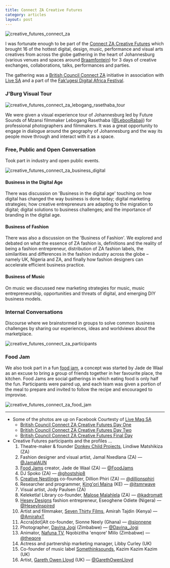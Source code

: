 ```yaml
---
title: Connect ZA Creative Futures
category: articles
layout: post
---
```


![creative_futures_connect_za](http://static.kingori.co/content/article/2014/09/creative_futures_connect_za.jpg)

I was fortunate enough to be part of the [Connect ZA Creative
Futures][creativefuturesza] which brought 16 of the hottest digital, design,
music, performance and visual arts creatives from across the globe gathering in
the heart of Johannesburg (various venues and spaces around [Braamfontein][2])
for 3 days of creative exchanges, collaborations, talks, performances and
parties.

The gathering was a [British Council Connect ZA][bcconnectza] initiative in
association with [Live SA][livesa] and a part of the [Fak’ugesi Digital Africa
Festival][fakugesi].


### J'Burg Visual Tour

![creative_futures_connect_za_lebogang_rasethaba_tour](http://static.kingori.co/content/article/2014/09/creative_futures_connect_za_lebogang_rasethaba_tour.jpg)

We were given a visual experience tour of Johannesburg led by Future Sounds of
Mzansi filmmaker Lebogang Rasethaba ([@LebooRabaji][26]) for professional
photographers and filmmakers. It was a great opportunity to engage in dialogue
around the geography of Johannesburg and the way its people move through and
interact with it as a space.


### Free, Public and Open Conversation

Took part in industry and open public events.

![creative_futures_connect_za_business_digital](http://static.kingori.co/content/article/2014/09/creative_futures_connect_za_business_digital.jpg)

#### Business in the Digital Age

There was discussion on 'Business in the digital age' touching on how digital
has changed the way business is done today; digital marketing strategies; how
creative entrepreneurs are adapting to the migration to digital; digital
solutions to business challenges; and the importance of branding in the digital
age.

#### Business of Fashion

There was also a discussion on the 'Business of Fashion'. We explored and
debated on what the essence of ZA fashion is, definitions and the reality of
being a fashion entrepreneur, distribution of ZA fashion labels, the
similarities and differences in the fashion industry across the globe – namely
UK, Nigeria and ZA, and finally how fashion designers can accelerate efficient
business practice.

#### Business of Music

On music we discussed new marketing strategies for music, music
entrepreneurship, opportunities and threats of digital, and emerging DIY
business models.


### Internal Conversations

Discourse where we brainstormed in groups to solve common business challenges by
sharing our experiences, ideas and worldviews about the marketplace.

![creative_futures_connect_za_participants](http://static.kingori.co/content/article/2014/09/creative_futures_connect_za_participants.jpg)


### Food Jam

We also took part in a fun [food jam][11], a concept was started by Jade de Waal
as an excuse to bring a group of friends together in her favourite place, the
kitchen. Food Jams are social gatherings in which eating food is only half the
fun. Participants were paired up, and each team was given a portion of the meal
to prepare and invited to follow the recipe and encouraged to improvise.

![creative_futures_connect_za_food_jam](http://static.kingori.co/content/article/2014/09/creative_futures_connect_za_food_jam.jpg)


---

* Some of the photos are up on Facebook Courtesty of [Live Mag SA][livesa]
  * [British Council Connect ZA Creative Futures Day One][fb-day-one]
  * [British Council Connect ZA Creative Futures Day Two][fb-day-two]
  * [British Council Connect ZA Creative Futures Final Day][fb-day-final]
* Creative Futures participants and the profiles ...
  1. Theatre-maker & founder [Donkey Child Projects][4], Lindiwe Matshikiza (ZA)
  2. Fashion designer and visual artist, Jamal Nxedlana (ZA) — [@JamalAUN][3]
  3. [Food Jams][11] creator, Jade de Waal (ZA) — [@FoodJams][5]
  4. DJ Spoko (ZA) — [@ghostship8][6]
  5. [Creative Nestlings][10] co-founder, Dillion Phiri (ZA) — [@dillionsphiri][9]
  6. Researcher and programmer, [King'ori Maina][12] (KE) — [@itsmrwave][13]
  7. Visual artist, Jody Paulsen (ZA)
  8. Keleketla! Library co-founder, [Malose Malahlela][8] (ZA) — [@kadromatt][7]
  9. [Hesey Designs][14] fashion entrepreneur, Eseoghene Odiete (Nigera) — [@HeseyInspired][15]
  10. Artist and filmmaker, [Seven Thirty Films][16], Amirah Tajdin (Kenya) — [@AmirahxT][17]
  11. Accra[dot]Alt co-founder, Sionne Neely (Ghana) — [@sionnene][18]
  12. Photographer, [Davina Jogi][20] (Zimbabwe) — [@Davina_Jogi][19]
  13. Animator, [Nafuna TV][22], Nqobizitha 'enqore' Mlilo (Zimbabwe) — [@theqore][21]
  14. Actress and partnership marketing manager, Libby Curley (UK)
  15. Co-founder of music label [Somethinksounds][23], Kazim Kazim Kazim (UK)
  16. Artist, [Gareth Owen Lloyd][24] (UK) — [@GarethOwenLloyd][25]


[bcconnectza]: http://www.britishcouncil.org.za/programmes/arts/connect-za
[creativefuturesza]: http://www.creativefuturesza.com
[fakugesi]: http://www.fakugesi.co.za
[livesa]: http://livemag.co.za/

[fb-day-one]: https://www.facebook.com/media/set/?set=a.537686216332715.1073741875.123841151050559&type=3
[fb-day-two]: https://www.facebook.com/media/set/?set=a.537985742969429.1073741876.123841151050559&type=3
[fb-day-final]: https://www.facebook.com/media/set/?set=a.539104759524194.1073741877.123841151050559&type=1

[1]: http://livemag.co.za/connect-za-creative-futures/
[2]: https://en.wikipedia.org/wiki/Braamfontein
[3]: https://twitter.com/JamalAUN
[4]: http://www.donkeychildprojects.org/
[5]: https://twitter.com/FoodJams
[6]: https://twitter.com/ghostship8
[7]: https://twitter.com/kadromatt
[8]: http://kadromatt.tumblr.com
[9]: https://twitter.com/dillionsphiri
[10]: http://creativenestlings.com
[11]: http://foodjams.co.za/
[12]: http://kingori.co/
[13]: https://twitter.com/itsmrwave
[14]: http://www.heseydesigns.com/
[15]: https://twitter.com/HeseyInspired
[16]: http://seventhirtyfilms.com/
[17]: https://twitter.com/AmirahxT
[18]: https://twitter.com/sionnene
[19]: https://twitter.com/Davina_Jogi
[20]: http://www.davinajogi.com/
[21]: https://twitter.com/theqore
[22]: http://nafuna.tv/
[23]: http://www.somethinksounds.com/
[24]: http://www.garethowenlloyd.com/
[25]: https://twitter.com/GarethOwenLloyd
[26]: https://twitter.com/LebooRabaji
